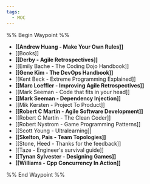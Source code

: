 ```yaml
---
tags:
  - MOC
---
```


%% Begin Waypoint %%
- **[[Andrew Huang - Make Your Own Rules]]**
- [[Books]]
- **[[Derby - Agile Retrospectives]]**
- [[Emily Bache - The Coding Dojo Handbook]]
- **[[Gene Kim - The DevOps Handbook]]**
- [[Kent Beck - Extreme Programming Explained]]
- **[[Marc Loeffler - Improving Agile Retrospectives]]**
- [[Mark Seeman - Code that fits in your head]]
- **[[Mark Seeman - Dependency Injection]]**
- [[Mik Kersten - Project To Product]]
- **[[Robert C Martin - Agile Software Development]]**
- [[Robert C Martin - The Clean Coder]]
- [[Robert Nystrom - Game Programming Patterns]]
- [[Scott Young - Ultralearning]]
- **[[Skelton, Pais - Team Topologies]]**
- [[Stone, Heed - Thanks for the feedback]]
- [[Taze - Engineer's survival guide]]
- **[[Tynan Sylvester - Designing Games]]**
- **[[Williams - Cpp Concurrency In Action]]**

%% End Waypoint %%
